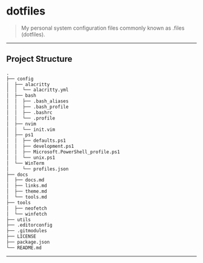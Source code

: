 # dotfiles

> My personal system configuration files commonly known as .files (dotfiles).

---

## Project Structure

```md
.
├── config
│  ├── alacritty
│  │  └── alacritty.yml
│  ├── bash
│  │  ├── .bash_aliases
│  │  ├── .bash_profile
│  │  ├── .bashrc
│  │  └── .profile
│  ├── nvim
│  │  └── init.vim
│  ├── ps1
│  │  ├── defaults.ps1
│  │  ├── development.ps1
│  │  ├── Microsoft.PowerShell_profile.ps1
│  │  └── unix.ps1
│  └── WinTerm
│     └── profiles.json
├── docs
│  ├── docs.md
│  ├── links.md
│  ├── theme.md
│  └── tools.md
├── tools
│  ├── neofetch
│  └── winfetch
├── utils
├── .editorconfig
├── .gitmodules
├── LICENSE
├── package.json
└── README.md
```

---
